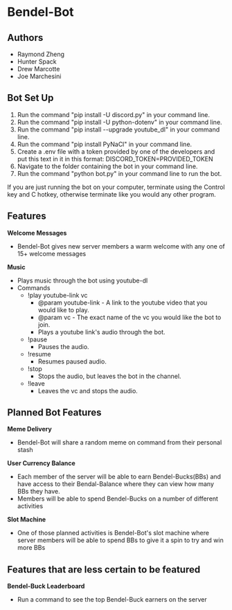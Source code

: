 # Bendel-Bot
## Authors

* Raymond Zheng
* Hunter Spack
* Drew Marcotte
* Joe Marchesini

## Bot Set Up
1. Run the command "pip install -U discord.py" in your command line.
2. Run the command "pip install -U python-dotenv" in your command line.
3. Run the command "pip install --upgrade youtube_dl" in your command line.
4. Run the command "pip install PyNaCl" in your command line.
5. Create a .env file with a token provided by one of the developers and put this text in it in this format: DISCORD_TOKEN=PROVIDED_TOKEN
6. Navigate to the folder containing the bot in your command line.
7. Run the command "python bot.py" in your command line to run the bot.

If you are just running the bot on your computer, terminate using the Control key and C hotkey, otherwise terminate like you would any other program.

## Features
**Welcome Messages**
- Bendel-Bot gives new server members a warm welcome with any one of 15+ welcome messages

**Music**
- Plays music through the bot using youtube-dl
- Commands
  - !play youtube-link vc
    - @param youtube-link - A link to the youtube video that you would like to play.
    - @param vc - The exact name of the vc you would like the bot to join.
    - Plays a youtube link's audio through the bot.
  - !pause
    - Pauses the audio.
  - !resume
    - Resumes paused audio.
  - !stop
    - Stops the audio, but leaves the bot in the channel.
  - !leave
    - Leaves the vc and stops the audio.

## Planned Bot Features
**Meme Delivery**
- Bendel-Bot will share a random meme on command from their personal stash 

**User Currency Balance**
- Each member of the server will be able to earn Bendel-Bucks(BBs) and have access to their Bendal-Balance where they can view how many BBs they have.
- Members will be able to spend Bendel-Bucks on a number of different activities

**Slot Machine**
- One of those planned activities is Bendel-Bot's slot machine where server members will be able to spend BBs to give it a spin to try and win more BBs

## Features that are less certain to be featured
**Bendel-Buck Leaderboard**
- Run a command to see the top Bendel-Buck earners on the server
